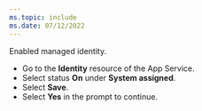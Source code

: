 ```yaml
---
ms.topic: include
ms.date: 07/12/2022
---
```


Enabled managed identity.

* Go to the **Identity** resource of the App Service.
* Select status **On** under **System assigned**.
* Select **Save**.
* Select **Yes** in the prompt to continue.
